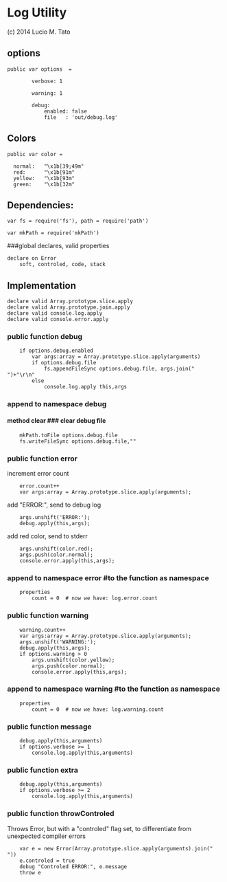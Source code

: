 Log Utility
============
(c) 2014 Lucio M. Tato


options
-------

    public var options  =

            verbose: 1

            warning: 1

            debug:
                enabled: false
                file   : 'out/debug.log'


Colors
------

    public var color = 

      normal:   "\x1b[39;49m"
      red:      "\x1b[91m"
      yellow:   "\x1b[93m"
      green:    "\x1b[32m" 
 
    
Dependencies:
-------------

    var fs = require('fs'), path = require('path')

    var mkPath = require('mkPath')

###global declares, valid properties

    declare on Error
        soft, controled, code, stack

Implementation
---------------

    declare valid Array.prototype.slice.apply
    declare valid Array.prototype.join.apply
    declare valid console.log.apply
    declare valid console.error.apply

### public function debug

        if options.debug.enabled
            var args:array = Array.prototype.slice.apply(arguments)
            if options.debug.file
                fs.appendFileSync options.debug.file, args.join(" ")+"\r\n"
            else
                console.log.apply this,args

### append to namespace debug
#### method clear ### clear debug file

        mkPath.toFile options.debug.file
        fs.writeFileSync options.debug.file,""


### public function error
    
increment error count 

        error.count++
        var args:array = Array.prototype.slice.apply(arguments);

add "ERROR:", send to debug log

        args.unshift('ERROR:');
        debug.apply(this,args);

add red color, send to stderr

        args.unshift(color.red);
        args.push(color.normal);
        console.error.apply(this,args);


### append to namespace error #to the function as namespace
        properties 
            count = 0  # now we have: log.error.count


### public function warning

        warning.count++
        var args:array = Array.prototype.slice.apply(arguments);
        args.unshift('WARNING:');
        debug.apply(this,args);
        if options.warning > 0
            args.unshift(color.yellow);
            args.push(color.normal);
            console.error.apply(this,args);
        
### append to namespace warning #to the function as namespace
        properties 
            count = 0  # now we have: log.warning.count

### public function message

        debug.apply(this,arguments)
        if options.verbose >= 1
            console.log.apply(this,arguments)

### public function extra

        debug.apply(this,arguments)
        if options.verbose >= 2
            console.log.apply(this,arguments)


### public function throwControled
Throws Error, but with a "controled" flag set, 
to differentiate from unexpected compiler errors

        var e = new Error(Array.prototype.slice.apply(arguments).join(" "))
        e.controled = true
        debug "Controled ERROR:", e.message
        throw e

